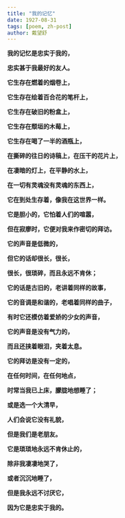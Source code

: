 ```yaml
---
title: "我的记忆"
date: 1927-08-31
tags: [poem, zh-post]
author: 戴望舒
---
```


**我的记忆是忠实于我的，**

**忠实甚于我最好的友人。**





**它生存在燃着的烟卷上，**

**它生存在绘着百合花的笔杆上，**

**它生存在破旧的粉盒上，**

**它生存在颓垣的木莓上，**

**它生存在喝了一半的酒瓶上，**

**在撕碎的往日的诗稿上，在压干的花片上，**

**在凄暗的灯上，在平静的水上，**

**在一切有灵魂没有灵魂的东西上，**

**它在到处生存着，像我在这世界一样。**







**它是胆小的，它怕着人们的喧嚣，**

**但在寂廖时，它便对我来作密切的拜访。**

**它的声音是低微的，**

**但它的话却很长，很长，**

**很长，很琐碎，而且永远不肯休；**

**它的话是古旧的，老讲着同样的故事，**

**它的音调是和谐的，老唱着同样的曲子，**

**有时它还模仿着爱娇的少女的声音，**

**它的声音是没有气力的，**

**而且还挟着眼泪，夹着太息。**







**它的拜访是没有一定的，**

**在任何时间，在任何地点，**

**时常当我已上床，朦胧地想睡了；**

**或是选一个大清早，**

**人们会说它没有礼貌，**

**但是我们是老朋友。**







**它是琐琐地永远不肯休止的，**

**除非我凄凄地哭了，**

**或者沉沉地睡了，**

**但是我永远不讨厌它，**

**因为它是忠实于我的。**
